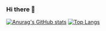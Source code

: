 ### Hi there 👋

[![Anurag's GitHub stats](https://github-readme-stats.vercel.app/api?username=SebastiT&theme=holi&show_icons=true)](https://github.com/anuraghazra/github-readme-stats)
[![Top Langs](https://github-readme-stats.vercel.app/api/top-langs/?username=SebastiT&layout=compact&theme=holi&length=500)](https://github.com/anuraghazra/github-readme-stats)

<!--
**SebastiT/SebastiT** is a ✨ _special_ ✨ repository because its `README.md` (this file) appears on your GitHub profile.

Here are some ideas to get you started:

- 🔭 I’m currently working on ...
- 🌱 I’m currently learning ...
- 👯 I’m looking to collaborate on ...
- 🤔 I’m looking for help with ...
- 💬 Ask me about ...
- 📫 How to reach me: ...
- 😄 Pronouns: ...
- ⚡ Fun fact: ...
-->
